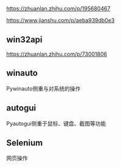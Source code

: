 #

https://zhuanlan.zhihu.com/p/195680467



https://www.jianshu.com/p/aeba939db0e3
## win32api
https://zhuanlan.zhihu.com/p/73001806

## winauto
Pywinauto侧重与对系统的操作

## autogui
Pyautogui侧重于鼠标、键盘、截图等功能


## Selenium
网页操作
